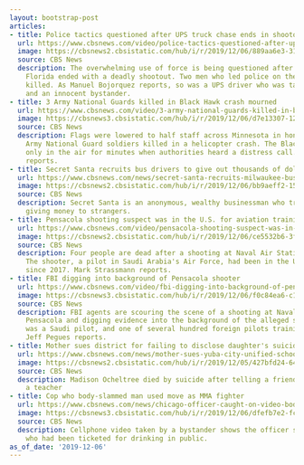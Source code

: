 ```yaml
---
layout: bootstrap-post
articles:
- title: Police tactics questioned after UPS truck chase ends in shootout
  url: https://www.cbsnews.com/video/police-tactics-questioned-after-ups-truck-chase-ends-in-shootout/
  image: https://cbsnews2.cbsistatic.com/hub/i/r/2019/12/06/889aa6e3-3101-4afe-9557-6c1615205845/thumbnail/1200x630/c0053d96ad8334e3b1d9cda9403f4304/1206-en-upsshootout-bojorquez-1989897-640x360.jpg
  source: CBS News
  description: The overwhelming use of force is being questioned after a chase in
    Florida ended with a deadly shootout. Two men who led police on the chase were
    killed. As Manuel Bojorquez reports, so was a UPS driver who was taken hostage
    and an innocent bystander.
- title: 3 Army National Guards killed in Black Hawk crash mourned
  url: https://www.cbsnews.com/video/3-army-national-guards-killed-in-black-hawk-crash-mourned/
  image: https://cbsnews3.cbsistatic.com/hub/i/r/2019/12/06/d7e13307-124c-4cd0-996e-fea026ec2ddc/thumbnail/1200x630/aad56ab212849b6ba1a4d1f41e34bef2/1206-en-blackhawkcrash-reynolds-1989903-640x360.jpg
  source: CBS News
  description: Flags were lowered to half staff across Minnesota in honor of three
    Army National Guard soldiers killed in a helicopter crash. The Black Hawk was
    only in the air for minutes when authorities heard a distress call. Dean Reynolds
    reports.
- title: Secret Santa recruits bus drivers to give out thousands of dollars
  url: https://www.cbsnews.com/news/secret-santa-recruits-milwaukee-bus-drivers-to-give-out-thousands-of-dollars-to-surprised-passengers/
  image: https://cbsnews2.cbsistatic.com/hub/i/r/2019/12/06/bb9aeff2-1582-4d6f-973b-ab964ec65c8a/thumbnail/1200x630/cbd3434afbeb99b2c7d337796467633e/money.jpg
  source: CBS News
  description: Secret Santa is an anonymous, wealthy businessman who travels the country
    giving money to strangers.
- title: Pensacola shooting suspect was in the U.S. for aviation training
  url: https://www.cbsnews.com/video/pensacola-shooting-suspect-was-in-the-u-s-for-aviation-training/
  image: https://cbsnews2.cbsistatic.com/hub/i/r/2019/12/06/ce5532b6-3fcb-43b1-b7f4-98765f0ec166/thumbnail/1200x630/5235b2b768e4b1be3638d9d32a4efa9e/1206-en-navalairstationattack-strassman-1989877-640x360.jpg
  source: CBS News
  description: Four people are dead after a shooting at Naval Air Station Pensacola.
    The shooter, a pilot in Saudi Arabia's Air Force, had been in the U.S. for training
    since 2017. Mark Strassmann reports.
- title: FBI digging into background of Pensacola shooter
  url: https://www.cbsnews.com/video/fbi-digging-into-background-of-pensacola-shooter/
  image: https://cbsnews3.cbsistatic.com/hub/i/r/2019/12/06/f0c84ea6-c1a9-4442-9655-f8cd12d74441/thumbnail/1200x630/0400bf7c2ffe74b052a40e66e02a1007/1206-en-investigationpensacola-pegues-1989885-640x360.jpg
  source: CBS News
  description: FBI agents are scouring the scene of a shooting at Naval Air Station
    Pensacola and digging evidence into the background of the alleged shooter. He
    was a Saudi pilot, and one of several hundred foreign pilots training at Pensacola.
    Jeff Pegues reports.
- title: Mother sues district for failing to disclose daughter's suicide plan
  url: https://www.cbsnews.com/news/mother-sues-yuba-city-unified-school-district-for-failing-to-notify-family-of-daughters-suicide-plan-2019-12-06/
  image: https://cbsnews2.cbsistatic.com/hub/i/r/2019/12/05/427bfd24-646d-4edd-b85c-b24a2b10784d/thumbnail/1200x630/a0bcbe4ce3b885ee343604f58617b272/morgan.jpg
  source: CBS News
  description: Madison Ocheltree died by suicide after telling a friend who alerted
    a teacher
- title: Cop who body-slammed man used move as MMA fighter
  url: https://www.cbsnews.com/news/chicago-officer-caught-on-video-body-slamming-man-used-same-move-in-mma-match/
  image: https://cbsnews3.cbsistatic.com/hub/i/r/2019/12/06/dfefb7e2-fca9-41e2-b3d1-3ea2d4eac7de/thumbnail/1200x630/97417b1e2c3f776467e4fbd098af1a46/a36-savini-chicago-pd-slam-frame-1048.png
  source: CBS News
  description: Cellphone video taken by a bystander shows the officer slamming a man
    who had been ticketed for drinking in public.
as_of_date: '2019-12-06'
---
```


